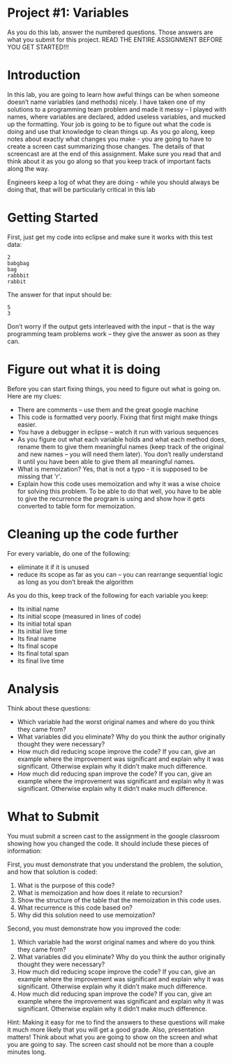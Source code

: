 Project #1:  Variables
===
As you do this lab, answer the numbered questions.  Those answers are what you submit for this project.  READ THE ENTIRE ASSIGNMENT BEFORE YOU GET STARTED!!!
# Introduction
In this lab, you are going to learn how awful things can be when someone doesn’t name variables (and methods) nicely.  I have taken one of my solutions to a programming team problem and made it messy – I played with names, where variables are declared, added useless variables, and mucked up the formatting.  Your job is going to be to figure out what the code is doing and use that knowledge to clean things up.  As you go along, keep notes about exactly what changes you make - you are going to have to create a screen cast summarizing those changes.  The details of that screencast are at the end of this assignment.  Make sure you read that and think about it as you go along so that you keep track of important facts along the way.

Engineers keep a log of what they are doing - while you should always be doing that, that will be particularly critical in this lab
# Getting Started
First, just get my code into eclipse and make sure it works with this test data:

```
2
babgbag
bag
rabbbit
rabbit
```
The answer for that input should be:
```
5
3
```

Don’t worry if the output gets interleaved with the input – that is the way programming team problems work – they give the answer as soon as they can.
# Figure out what it is doing
Before you can start fixing things, you need to figure out what is going on.  Here are my clues:

* There are comments – use them and the great google machine
* This code is formatted very poorly.  Fixing that first might make things easier.
* You have a debugger in eclipse – watch it run with various sequences 
* As you figure out what each variable holds and what each method does, rename them to give them meaningful names (keep track of the original and new names – you will need them later).  You don’t really understand it until you have been able to give them all meaningful names.
* What is memoization? Yes, that is not a typo - it is supposed to be missing that 'r'.  
* Explain how this code uses memoization and why it was a wise choice for solving this problem.  To be able to do that well, you have to be able to give the recurrence the program is using and show how it gets converted to table form for memoization.

# Cleaning up the code further
For every variable, do one of the following:

* eliminate it if it is unused
* reduce its scope as far as you can – you can rearrange sequential logic as long as you don’t break the algorithm

As you do this, keep track of the following for each variable you keep:

* Its initial name
* Its initial scope (measured in lines of code)
* Its initial total span
* Its initial live time
* Its final name
* Its final scope
* Its final total span
* its final live time

# Analysis

Think about these questions:

* Which variable had the worst original names and where do you think they came from?
* What variables did you eliminate?  Why do you think the author originally thought they were necessary?
* How much did reducing scope improve the code?  If you can, give an example where the improvement was significant and explain why it was significant.  Otherwise explain why it didn’t make much difference.
* How much did reducing span improve the code?  If you can, give an example where the improvement was significant and explain why it was significant.  Otherwise explain why it didn’t make much difference.

# What to Submit
You must submit a screen cast to the assignment in the google classroom showing how you changed the code.  It should include these pieces of information:

First, you must demonstrate that you understand the problem, the solution, and how that solution is coded:

1. What is the purpose of this code?
2. What is memoization and how does it relate to recursion?
3. Show the structure of the table that the memoization in this code uses.
4. What recurrence is this code based on?
5. Why did this solution need to use memoization?

Second, you must demonstrate how you improved the code:

1. Which variable had the worst original names and where do you think they came from?
2. What variables did you eliminate?  Why do you think the author originally thought they were necessary?
3. How much did reducing scope improve the code?  If you can, give an example where the improvement was significant and explain why it was significant.  Otherwise explain why it didn’t make much difference.
4. How much did reducing span improve the code?  If you can, give an example where the improvement was significant and explain why it was significant.  Otherwise explain why it didn’t make much difference.

Hint:  Making it easy for me to find the answers to these questions will make it much more likely that you will get a good grade.  Also, presentation matters!  Think about what you are going to show on the screen and what you are going to say.   The screen cast should not be more than a couple minutes long.
